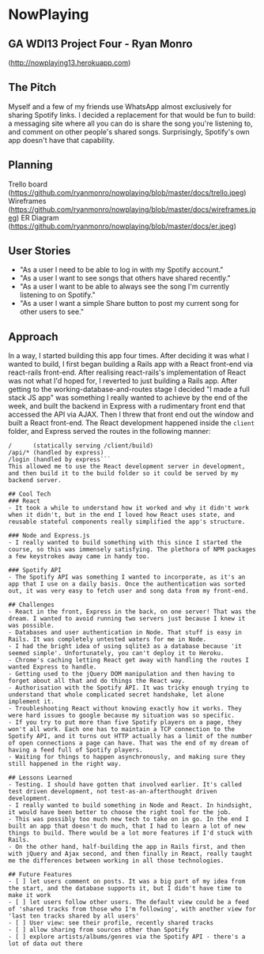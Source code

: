 # NowPlaying
## GA WDI13 Project Four - Ryan Monro

(http://nowplaying13.herokuapp.com)

## The Pitch
Myself and a few of my friends use WhatsApp almost exclusively for sharing Spotify links. I decided a replacement for that would be fun to build: a messaging site where all you can do is share the song you're listening to, and comment on other people's shared songs. Surprisingly, Spotify's own app doesn't have that capability.

## Planning 
Trello board (https://github.com/ryanmonro/nowplaying/blob/master/docs/trello.jpeg)
Wireframes (https://github.com/ryanmonro/nowplaying/blob/master/docs/wireframes.jpeg)
ER Diagram (https://github.com/ryanmonro/nowplaying/blob/master/docs/er.jpeg)

## User Stories
- "As a user I need to be able to log in with my Spotify account."
- "As a user I want to see songs that others have shared recently."
- "As a user I want to be able to always see the song I'm currently listening to on Spotify."
- "As a user I want a simple Share button to post my current song for other users to see."

## Approach
In a way, I started building this app four times. After deciding it was what I wanted to build, I first began building a Rails app with a React front-end via react-rails front-end. After realising react-rails's implementation of React was not what I'd hoped for, I reverted to just building a Rails app. After getting to the working-database-and-routes stage I decided "I made a full stack JS app" was something I really wanted to achieve by the end of the week, and built the backend in Express with a rudimentary front end that accessed the API via AJAX. Then I threw that front end out the window and built a React front-end. The React development happened inside the `client` folder, and Express served the routes in the following manner:
```
/      (statically serving /client/build)
/api/* (handled by express)
/login (handled by express```
This allowed me to use the React development server in development, and then build it to the build folder so it could be served by my backend server.

## Cool Tech
### React
- It took a while to understand how it worked and why it didn't work when it didn't, but in the end I loved how React uses state, and reusable stateful components really simplified the app's structure.

### Node and Express.js
- I really wanted to build something with this since I started the course, so this was immensely satisfying. The plethora of NPM packages a few keystrokes away came in handy too.

### Spotify API
- The Spotify API was something I wanted to incorporate, as it's an app that I use on a daily basis. Once the authentication was sorted out, it was very easy to fetch user and song data from my front-end.

## Challenges
- React in the front, Express in the back, on one server! That was the dream. I wanted to avoid running two servers just because I knew it was possible. 
- Databases and user authentication in Node. That stuff is easy in Rails. It was completely untested waters for me in Node.
- I had the bright idea of using sqlite3 as a database because 'it seemed simple'. Unfortunately, you can't deploy it to Heroku.
- Chrome's caching letting React get away with handling the routes I wanted Express to handle.
- Getting used to the jQuery DOM manipulation and then having to forget about all that and do things the React way.
- Authorisation with the Spotify API. It was tricky enough trying to understand that whole complicated secret handshake, let alone implement it.
- Troubleshooting React without knowing exactly how it works. They were hard issues to google because my situation was so specific. 
- If you try to put more than five Spotify players on a page, they won't all work. Each one has to maintain a TCP connection to the Spotify API, and it turns out HTTP actually has a limit of the number of open connections a page can have. That was the end of my dream of having a feed full of Spotify players.
- Waiting for things to happen asynchronously, and making sure they still happened in the right way.

## Lessons Learned
- Testing. I should have gotten that involved earlier. It's called test driven development, not test-as-an-afterthought driven development.
- I really wanted to build something in Node and React. In hindsight, it would have been better to choose the right tool for the job.
- This was possibly too much new tech to take on in go. In the end I built an app that doesn't do much, that I had to learn a lot of new things to build. There would be a lot more features if I'd stuck with Rails.
- On the other hand, half-building the app in Rails first, and then with jQuery and Ajax second, and then finally in React, really taught me the differences between working in all those technologies. 

## Future Features
- [ ] let users comment on posts. It was a big part of my idea from the start, and the database supports it, but I didn't have time to make it work
- [ ] let users follow other users. The default view could be a feed of 'shared tracks from those who I'm following', with another view for 'last ten tracks shared by all users'
- [ ] User view: see their profile, recently shared tracks
- [ ] allow sharing from sources other than Spotify
- [ ] explore artists/albums/genres via the Spotify API - there's a lot of data out there